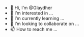 - 👋 Hi, I’m @Glaydher
- 👀 I’m interested in ...
- 🌱 I’m currently learning ...
- 💞️ I’m looking to collaborate on ...
- 📫 How to reach me ...

<!--
Glaydher/Glaydher is a ✨ special ✨ repository because its `README.md` (this file) appears on your GitHub profile.
You can click the Preview link to take a look at your changes.
--->
